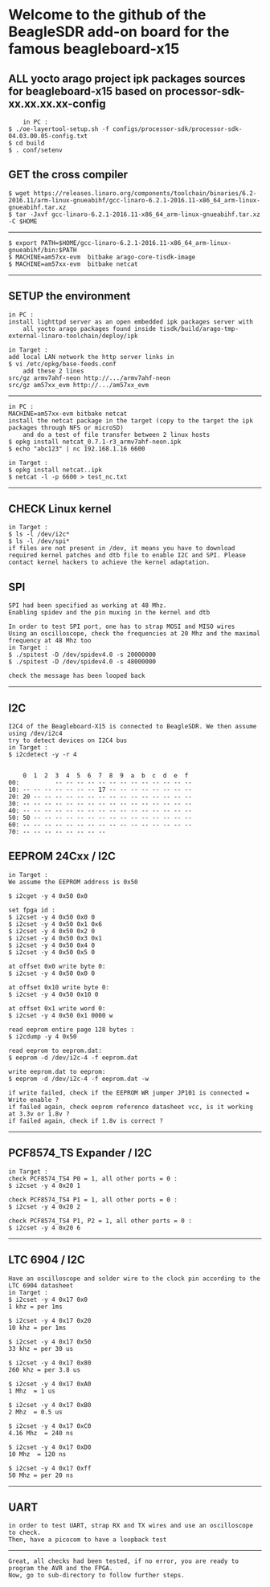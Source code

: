 

# Welcome to the github of the BeagleSDR add-on board for the famous beagleboard-x15

## ALL yocto arago project ipk packages sources for beagleboard-x15 based on processor-sdk-xx.xx.xx.xx-config
        in PC :
	$ ./oe-layertool-setup.sh -f configs/processor-sdk/processor-sdk-04.03.00.05-config.txt
	$ cd build
	$ . conf/setenv
	
## GET the cross compiler 
	$ wget https://releases.linaro.org/components/toolchain/binaries/6.2-2016.11/arm-linux-gnueabihf/gcc-linaro-6.2.1-2016.11-x86_64_arm-linux-gnueabihf.tar.xz
	$ tar -Jxvf gcc-linaro-6.2.1-2016.11-x86_64_arm-linux-gnueabihf.tar.xz -C $HOME
--------
	$ export PATH=$HOME/gcc-linaro-6.2.1-2016.11-x86_64_arm-linux-gnueabihf/bin:$PATH
	$ MACHINE=am57xx-evm  bitbake arago-core-tisdk-image
	$ MACHINE=am57xx-evm  bitbake netcat

--------
## SETUP the environment
	in PC :
 	install lighttpd server as an open embedded ipk packages server with
        all yocto arago packages found inside tisdk/build/arago-tmp-external-linaro-toolchain/deploy/ipk

	in Target :
 	add local LAN network the http server links in
 	$ vi /etc/opkg/base-feeds.conf
        add these 2 lines
  	src/gz armv7ahf-neon http://.../armv7ahf-neon
  	src/gz am57xx_evm http://.../am57xx_evm

------

	in PC :
	MACHINE=am57xx-evm bitbake netcat
	install the netcat package in the target (copy to the target the ipk packages through NFS or microSD) 
        and do a test of file transfer between 2 linux hosts
	$ opkg install netcat_0.7.1-r3_armv7ahf-neon.ipk
	$ echo "abc123" | nc 192.168.1.16 6600

	in Target :
	$ opkg install netcat..ipk
	$ netcat -l -p 6600 > test_nc.txt

------

## CHECK Linux kernel

	in Target :
	$ ls -l /dev/i2c*
	$ ls -l /dev/spi*
	if files are not present in /dev, it means you have to download required kernel patches and dtb file to enable I2C and SPI. Please contact kernel hackers to achieve the kernel adaptation.
	

## SPI 

	SPI had been specified as working at 48 Mhz.
	Enabling spidev and the pin muxing in the kernel and dtb

	In order to test SPI port, one has to strap MOSI and MISO wires
	Using an oscilloscope, check the frequencies at 20 Mhz and the maximal frequency at 48 Mhz too
	in Target :
	$ ./spitest -D /dev/spidev4.0 -s 20000000
	$ ./spitest -D /dev/spidev4.0 -s 48000000
	
	check the message has been looped back

------

## I2C

	I2C4 of the Beagleboard-X15 is connected to BeagleSDR. We then assume using /dev/i2c4
	try to detect devices on I2C4 bus
	in Target :
	$ i2cdetect -y -r 4
	

	    0  1  2  3  4  5  6  7  8  9  a  b  c  d  e  f
	00:          -- -- -- -- -- -- -- -- -- -- -- -- --
	10: -- -- -- -- -- -- -- 17 -- -- -- -- -- -- -- --
	20: 20 -- -- -- -- -- -- -- -- -- -- -- -- -- -- --
	30: -- -- -- -- -- -- -- -- -- -- -- -- -- -- -- --
	40: -- -- -- -- -- -- -- -- -- -- -- -- -- -- -- --
	50: 50 -- -- -- -- -- -- -- -- -- -- -- -- -- -- --
	60: -- -- -- -- -- -- -- -- -- -- -- -- -- -- -- --
	70: -- -- -- -- -- -- -- --

	

## EEPROM 24Cxx / I2C
	in Target :
	We assume the EEPROM address is 0x50

	$ i2cget -y 4 0x50 0x0 

	set fpga id :
	$ i2cset -y 4 0x50 0x0 0
	$ i2cset -y 4 0x50 0x1 0x6
	$ i2cset -y 4 0x50 0x2 0
	$ i2cset -y 4 0x50 0x3 0x1
	$ i2cset -y 4 0x50 0x4 0
	$ i2cset -y 4 0x50 0x5 0

	at offset 0x0 write byte 0:
	$ i2cset -y 4 0x50 0x0 0

	at offset 0x10 write byte 0:
	$ i2cset -y 4 0x50 0x10 0

	at offset 0x1 write word 0:
	$ i2cset -y 4 0x50 0x1 0000 w

	read eeprom entire page 128 bytes :
	$ i2cdump -y 4 0x50
	
	read eeprom to eeprom.dat:
	$ eeprom -d /dev/i2c-4 -f eeprom.dat

	write eeprom.dat to eeprom:
	$ eeprom -d /dev/i2c-4 -f eeprom.dat -w

	if write failed, check if the EEPROM WR jumper JP101 is connected = Write enable ?
	if failed again, check eeprom reference datasheet vcc, is it working at 3.3v or 1.8v ?
	if failed again, check if 1.8v is correct ?


------

## PCF8574_TS Expander / I2C
	in Target :
	check PCF8574_TS4 P0 = 1, all other ports = 0 :
	$ i2cset -y 4 0x20 1

	check PCF8574_TS4 P1 = 1, all other ports = 0 :
	$ i2cset -y 4 0x20 2

	check PCF8574_TS4 P1, P2 = 1, all other ports = 0 :
	$ i2cset -y 4 0x20 6

------

## LTC 6904 / I2C

	Have an oscilloscope and solder wire to the clock pin according to the LTC 6904 datasheet
	in Target :
	$ i2cset -y 4 0x17 0x0
	1 khz = per 1ms

	$ i2cset -y 4 0x17 0x20
	10 khz = per 1ms

	$ i2cset -y 4 0x17 0x50
	33 khz = per 30 us

	$ i2cset -y 4 0x17 0x80
	260 khz = per 3.8 us

	$ i2cset -y 4 0x17 0xA0
	1 Mhz  = 1 us

	$ i2cset -y 4 0x17 0xB0
	2 Mhz  = 0.5 us

	$ i2cset -y 4 0x17 0xC0
	4.16 Mhz  = 240 ns

	$ i2cset -y 4 0x17 0xD0
	10 Mhz  = 120 ns

	$ i2cset -y 4 0x17 0xff
	50 Mhz = per 20 ns

------

## UART

	in order to test UART, strap RX and TX wires and use an oscilloscope to check.
	Then, have a picocom to have a loopback test 

------

	Great, all checks had been tested, if no error, you are ready to program the AVR and the FPGA. 
	Now, go to sub-directory to follow further steps.
